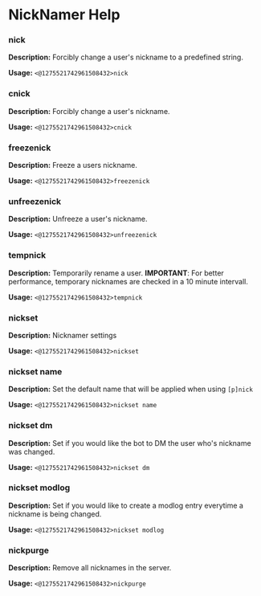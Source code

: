 # NickNamer Help

### nick

**Description:** Forcibly change a user's nickname to a predefined string.

**Usage:** `<@1275521742961508432>nick`

### cnick

**Description:** Forcibly change a user's nickname.

**Usage:** `<@1275521742961508432>cnick`

### freezenick

**Description:** Freeze a users nickname.

**Usage:** `<@1275521742961508432>freezenick`

### unfreezenick

**Description:** Unfreeze a user's nickname.

**Usage:** `<@1275521742961508432>unfreezenick`

### tempnick

**Description:** Temporarily rename a user.
**IMPORTANT**: For better performance, temporary nicknames are checked in a 10 minute intervall.

**Usage:** `<@1275521742961508432>tempnick`

### nickset

**Description:** Nicknamer settings

**Usage:** `<@1275521742961508432>nickset`

### nickset name

**Description:** Set the default name that will be applied when using ``[p]nick``

**Usage:** `<@1275521742961508432>nickset name`

### nickset dm

**Description:** Set if you would like the bot to DM the user who's nickname was changed.

**Usage:** `<@1275521742961508432>nickset dm`

### nickset modlog

**Description:** Set if you would like to create a modlog entry everytime a nickname is being changed.

**Usage:** `<@1275521742961508432>nickset modlog`

### nickpurge

**Description:** Remove all nicknames in the server.

**Usage:** `<@1275521742961508432>nickpurge`

